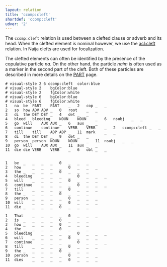 ```yaml
---
layout: relation
title: 'ccomp:cleft'
shortdef: 'ccomp:cleft'
udver: '2'
---
```


The `ccomp:cleft` relation is used between a clefted clause or adverb and its head. When the clefted element is nominal however, we use the [acl:cleft]() relation. In Naija clefts are used for focalization.

The clefted elements can often be identified by the presence of the copulative particle _na_. On the other hand, the particle _naim_ is often used as a marker in the second part of the cleft. Both of these particles are described in more details on the [PART]() page.

~~~ conllu
# visual-style 2 6 ccomp:cleft	color:blue
# visual-style 2	bgColor:blue
# visual-style 2	fgColor:white
# visual-style 6	bgColor:blue
# visual-style 6	fgColor:white
1	na	be	PART	PART	_	2	cop	_	_
2	so	how	ADV	ADV	_	0	root	_	_
3	di	the	DET	DET	_	4	det	_	_
4	bleed	bleeding	NOUN	NOUN	_	6	nsubj	_	_
5	go	will	AUX	AUX	_	6	aux	_	_
6	continue	continue	VERB	VERB	_	2	ccomp:cleft	_	_
7	till	till	ADP	ADP	_	11	mark	_	_
8	di	the	DET	DET	_	9	det	_	_
9	person	person	NOUN	NOUN	_	11	nsubj	_	_
10	go	will	AUX	AUX	_	11	aux	_	_
11	die	die	VERB	VERB	_	6	obl	_	_


1	be	_	_	_	_	0	_	_	_
2	how 	_	_	_	_	0	_	_	_
3	the	_	_	_	_	0	_	_	_
4	bleeding	_	_	_	_	0	_	_	_	
5	will	_	_	_	_	0	_	_	_
6	continue	_	_	_	_	0	_	_	_
7	till	_	_	_	_	0	_	_	_	
8	the	_	_	_	_	0	_	_	_	
9	person	_	_	_	_	0	_	_	_	
10	will	_	_	_	_	0	_	_	_	
11	die	_	_	_	_	0	_	_	_	

1	That	_	_	_	_	0	_	_	_
2	is	_	_	_	_	0	_	_	_
3	how	_	_	_	_	0	_	_	_
4	the	_	_	_	_	0	_	_	_	
5	bleeding	_	_	_	_	0	_	_	_
6	will	_	_	_	_	0	_	_	_
7	continue	_	_	_	_	0	_	_	_	
8	till	_	_	_	_	0	_	_	_	
9	the	_	_	_	_	0	_	_	_	
10	person	_	_	_	_	0	_	_	_	
11	dies	_	_	_	_	0	_	_	_	

~~~


